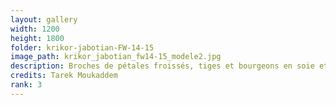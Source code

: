 ```yaml
---
layout: gallery
width: 1200
height: 1800
folder: krikor-jabotian-FW-14-15
image_path: krikor_jabotian_fw14-15_modele2.jpg
description: Broches de pétales froissés, tiges et bourgeons en soie et silicone
credits: Tarek Moukaddem
rank: 3
---
```

